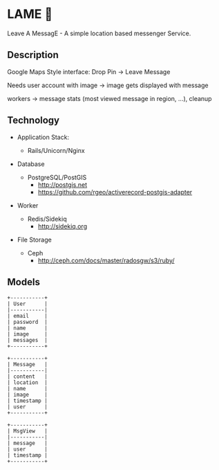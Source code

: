 LAME :snail:
====

Leave A MessagE - A simple location based messenger Service.

Description
------
Google Maps Style interface: Drop Pin -> Leave Message 

Needs user account with image -> image gets displayed with message

workers -> message stats (most viewed message in region, ...), cleanup

Technology
------
- Application Stack:
    - Rails/Unicorn/Nginx
- Database
    - PostgreSQL/PostGIS
        - http://postgis.net
        - https://github.com/rgeo/activerecord-postgis-adapter

- Worker
    - Redis/Sidekiq
        - http://sidekiq.org

- File Storage
    - Ceph
        - http://ceph.com/docs/master/radosgw/s3/ruby/

Models
------
```
+-----------+
| User      |
|-----------|
| email     |
| password  |
| name      |
| image     |
| messages  |
+-----------+

+-----------+
| Message   |
|-----------|
| content   |
| location  |
| name      |
| image     |
| timestamp |
| user      |
+-----------+

+-----------+
| MsgView   |
|-----------|
| message   |
| user      |
| timestamp |
+-----------+
```
